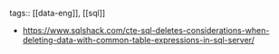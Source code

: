 tags:: [[data-eng]], [[sql]]

- https://www.sqlshack.com/cte-sql-deletes-considerations-when-deleting-data-with-common-table-expressions-in-sql-server/